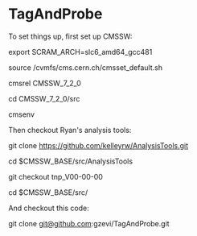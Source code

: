 # TagAndProbe

To set things up, first set up CMSSW:

export SCRAM_ARCH=slc6_amd64_gcc481

source /cvmfs/cms.cern.ch/cmsset_default.sh

cmsrel CMSSW_7_2_0

cd CMSSW_7_2_0/src

cmsenv

Then checkout Ryan's analysis tools:

git clone https://github.com/kelleyrw/AnalysisTools.git 

cd $CMSSW_BASE/src/AnalysisTools

git checkout tnp_V00-00-00

cd $CMSSW_BASE/src/

And checkout this code:

git clone git@github.com:gzevi/TagAndProbe.git

